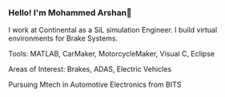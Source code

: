 ### Hello! I'm Mohammed Arshan👋

I work at Continental as a SiL simulation Engineer. I build virtual environments for Brake Systems.

Tools: MATLAB, CarMaker, MotorcycleMaker, Visual C, Eclipse

Areas of Interest: Brakes, ADAS, Electric Vehicles

Pursuing Mtech in Automotive Electronics from BITS

